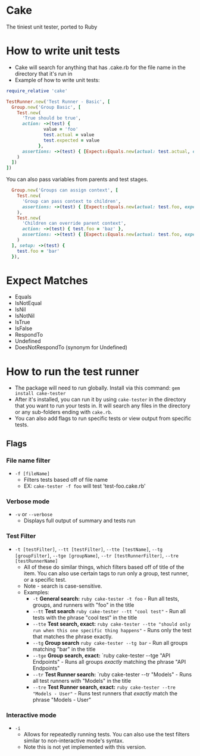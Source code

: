 # Cake
The tiniest unit tester, ported to Ruby

# How to write unit tests
- Cake will search for anything that has .cake.rb for the file name in the directory that it's run in
- Example of how to write unit tests:
```ruby
require_relative 'cake'

TestRunner.new('Test Runner - Basic', [
  Group.new('Group Basic', [
    Test.new(
      'True should be true',
      action: ->(test) {
              value = 'foo'
              test.actual = value
              test.expected = value
            },
      assertions: ->(test) { [Expect::Equals.new(actual: test.actual, expected: test.expected)] }
    )
  ])
])
```

You can also pass variables from parents and test stages.

```ruby
  Group.new('Groups can assign context', [
    Test.new(
      'Group can pass context to children',
      assertions: ->(test) { [Expect::Equals.new(actual: test.foo, expected: 'bar')] }
    ),
    Test.new(
      'Children can override parent context',
      action: ->(test) { test.foo = 'baz' },
      assertions: ->(test) { [Expect::Equals.new(actual: test.foo, expected: 'baz')] }
    )
  ], setup: ->(test) {
    test.foo = 'bar'
  }),
```


# Expect Matches
- Equals
- IsNotEqual
- IsNil
- IsNotNil
- IsTrue
- IsFalse
- RespondTo
- Undefined
- DoesNotRespondTo (synonym for Undefined)

# How to run the test runner
- The package will need to run globally. Install via this command:
`gem install cake-tester`
- After it's installed, you can run it by using `cake-tester` in the directory that you want to run your tests in. It will search any files in the directory or any sub-folders ending with `cake.rb`.
- You can also add flags to run specific tests or view output from specific tests.

## Flags

### File name filter
- `-f [fileName]`
  - Filters tests based off of file name
  - EX: `cake-tester -f foo` will test 'test-foo.cake.rb'

### Verbose mode
- `-v` or `--verbose`
  - Displays full output of summary and tests run

### Test Filter
- `-t [testFilter]`, `--tt [testFilter]`, `--tte [testName]`,  `--tg [groupFilter]`, `--tge [groupName]`, `--tr [testRunnerFilter]`, `--tre [testRunnerName]`
  - All of these do similar things, which filters based off of title of the item. You can also use certain tags to run only a group, test runner, or a specific test.
  - Note - search is case-sensitive.
  - Examples: 
    - `-t` **General search:** `ruby cake-tester -t foo` - Run all tests, groups, and runners with "foo" in the title
    - `--tt` **Test search** `ruby cake-tester --tt "cool test"` - Run all tests with the phrase "cool test" in the title
    - `--tte` **Test search, exact:** `ruby cake-tester --tte "should only run when this one specific thing happens"` - Runs only the test that matches the phrase exactly.
    - `--tg` **Group search** `ruby cake-tester --tg bar` - Run all groups matching "bar" in the title
    - `--tge` **Group search, exact:** `ruby cake-tester --tge "API Endpoints" - Runs all groups _exactly_ matching the phrase "API Endpoints"
    - `--tr` **Test Runner search:** `ruby cake-tester --tr "Models" - Runs all test runners with "Models" in the title
    - `--tre` **Test Runner search, exact:** `ruby cake-tester --tre "Models - User"` - Runs test runners that _exactly_ match the phrase "Models - User" 

### Interactive mode
- `-i`
  - Allows for repeatedly running tests. You can also use the test filters similar to non-interactive mode's syntax.
  * Note this is not yet implemented with this version.